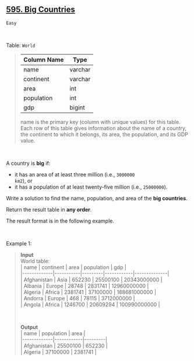 ## [595. Big Countries](https://leetcode.com/problems/big-countries)

<code>Easy</code>

<br>

Table: <code>World</code>  

> | Column Name | Type    |  
> |-------------|---------|  
> | name        | varchar |  
> | continent   | varchar |  
> | area        | int     |  
> | population  | int     |  
> | gdp         | bigint  |  
>   
> name is the primary key (column with unique values) for this table.  
> Each row of this table gives information about the name of a country, the continent to which it belongs, its area, the population, and its GDP value.  
 
<br>

A country is __big__ if:

- it has an area of at least three million (i.e., <code>3000000 km2</code>), or
- it has a population of at least twenty-five million (i.e., <code>25000000</code>).

Write a solution to find the name, population, and area of the __big countries__.

Return the result table in __any order__.

The result format is in the following example.

<br>

Example 1:

> __Input__   
> World table:  
> | name        | continent | area    | population | gdp          |  
> |-------------|-----------|---------|------------|--------------|  
> | Afghanistan | Asia      | 652230  | 25500100   | 20343000000  |  
> | Albania     | Europe    | 28748   | 2831741    | 12960000000  |  
> | Algeria     | Africa    | 2381741 | 37100000   | 188681000000 |  
> | Andorra     | Europe    | 468     | 78115      | 3712000000   |  
> | Angola      | Africa    | 1246700 | 20609294   | 100990000000 |  
>
> <br>
>  
> __Output__   
> | name        | population | area    |  
> |-------------|------------|---------|  
> | Afghanistan | 25500100   | 652230  |  
> | Algeria     | 37100000   | 2381741 |  
